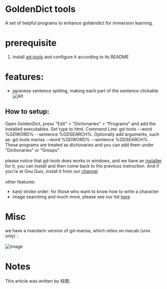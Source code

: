# GoldenDict tools

A set of helpful programs to enhance goldendict for immersion learning.


# prerequisite
1. install [gd-tools](https://codeberg.org/hashirama/gd-tools) and configure it according to its README

# features:
- japanese sentence spliting, making each part of the sentence clickable
![Alt](https://codeberg.org/hashirama/gd-tools/raw/branch/main/misc/marisa.gif)

## How to setup:
Open GoldenDict, press "Edit" > "Dictionaries" > "Programs" and add the installed executables. Set type to html. Command Line: gd-tools <name of the program> --word %GDWORD% --sentence %GDSEARCH%. Optionally add arguments, such as: gd-tools marisa --word %GDWORD% --sentence %GDSEARCH% . These programs are treated as dictionaries and you can add them under "Dictionaries" or "Groups".
<br><br>
please notice that gd-tools does works in windows, and we have an [installer](https://www.mediafire.com/file/h1v7owj7np9j7wg/gd-tools_windows.zip/file) for it, you can install and then come back to the previous instruction.
And if you're at Gnu Guix, install it from our [channel](https://codeberg.org/hashirama/ajattix) <br><br>
other features:
- kanji stroke order: for those who want to know how to write a character
- image searching
and much more, please see our list [here](https://codeberg.org/hashirama/gd-tools/src/branch/main/README.md#table-of-contents)

# Misc
we have a mandarin version of gd-marisa, which relies on mecab (unix only) : <br><br>
![image](https://codeberg.org/hashirama/gd-tools/raw/branch/main/misc/mandarin.png)

# Notes
This article was written by 柱間.
